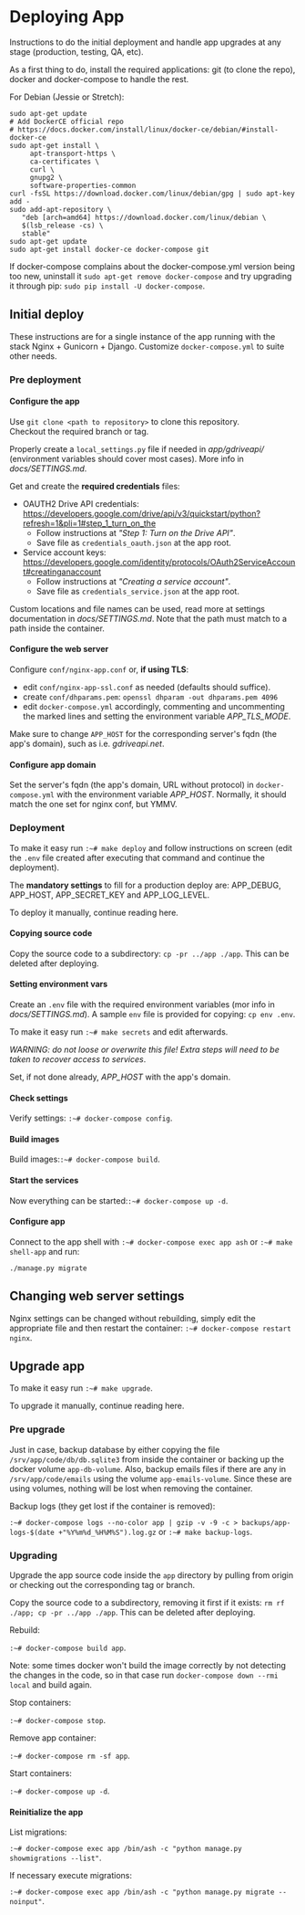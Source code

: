 # Deploying App

Instructions to do the initial deployment and handle app upgrades at any stage (production, testing, QA, etc).

As a first thing to do, install the required applications: git (to clone the repo), docker and docker-compose to handle the rest.

For Debian (Jessie or Stretch):

```
sudo apt-get update
# Add DockerCE official repo
# https://docs.docker.com/install/linux/docker-ce/debian/#install-docker-ce
sudo apt-get install \
     apt-transport-https \
     ca-certificates \
     curl \
     gnupg2 \
     software-properties-common
curl -fsSL https://download.docker.com/linux/debian/gpg | sudo apt-key add -
sudo add-apt-repository \
   "deb [arch=amd64] https://download.docker.com/linux/debian \
   $(lsb_release -cs) \
   stable"
sudo apt-get update
sudo apt-get install docker-ce docker-compose git
```

If docker-compose complains about the docker-compose.yml version being too new, uninstall it `sudo apt-get remove docker-compose` and try upgrading it through pip: `sudo pip install -U docker-compose`.

## Initial deploy

These instructions are for a single instance of the app running with the stack Nginx + Gunicorn + Django. Customize `docker-compose.yml` to suite other needs.

### Pre deployment

#### Configure the app

Use `git clone <path to repository>` to clone this repository.  
Checkout the required branch or tag.

Properly create a `local_settings.py` file if needed in *app/gdriveapi/* (environment variables should cover most cases). More info in *docs/SETTINGS.md*.

Get and create the **required credentials** files:

* OAUTH2 Drive API credentials: https://developers.google.com/drive/api/v3/quickstart/python?refresh=1&pli=1#step_1_turn_on_the
  * Follow instructions at *"Step 1: Turn on the Drive API"*.
  * Save file as `credentials_oauth.json` at the app root.
* Service account keys: https://developers.google.com/identity/protocols/OAuth2ServiceAccount#creatinganaccount
  * Follow instructions at *"Creating a service account"*.
  * Save file as `credentials_service.json` at the app root.

Custom locations and file names can be used, read more at settings documentation in *docs/SETTINGS.md*. Note that the path must match to a path inside the container.

#### Configure the web server

Configure `conf/nginx-app.conf` or, **if using TLS**:

* edit `conf/nginx-app-ssl.conf` as needed (defaults should suffice).
* create `conf/dhparams.pem`: `openssl dhparam -out dhparams.pem 4096`
* edit `docker-compose.yml` accordingly, commenting and uncommenting the marked lines and setting the environment variable *APP_TLS_MODE*.

Make sure to change `APP_HOST` for the corresponding server's fqdn (the app's domain), such as i.e. *gdriveapi.net*.

#### Configure app domain

Set the server's fqdn (the app's domain, URL without protocol) in `docker-compose.yml` with the environment variable *APP_HOST*. Normally, it should match the one set for nginx conf, but YMMV.

### Deployment

To make it easy run `:~# make deploy` and follow instructions on screen (edit the `.env` file created after executing that command and continue the deployment).

The **mandatory settings** to fill for a production deploy are: APP_DEBUG, APP_HOST, APP_SECRET_KEY and APP_LOG_LEVEL.

To deploy it manually, continue reading here.

#### Copying source code

Copy the source code to a subdirectory: `cp -pr ../app ./app`. This can be deleted after deploying.

#### Setting environment vars

Create an `.env` file with the required environment variables (mor info in *docs/SETTINGS.md*). A sample `env` file is provided for copying: `cp env .env`.

To make it easy run `:~# make secrets` and edit afterwards.

*WARNING: do not loose or overwrite this file! Extra steps will need to be taken to recover access to services*.

Set, if not done already, *APP_HOST* with the app's domain.

#### Check settings

Verify settings: `:~# docker-compose config`.

#### Build images

Build images:`:~# docker-compose build`.

#### Start the services

Now everything can be started:`:~# docker-compose up -d`.

#### Configure app

Connect to the app shell with `:~# docker-compose exec app ash` or `:~# make shell-app` and run:

```
./manage.py migrate
```

## Changing web server settings

Nginx settings can be changed without rebuilding, simply edit the appropriate file and then restart the container: `:~# docker-compose restart nginx`.

## Upgrade app

To make it easy run `:~# make upgrade`.

To upgrade it manually, continue reading here.

### Pre upgrade

Just in case, backup database by either copying the file `/srv/app/code/db/db.sqlite3` from inside the container or backing up the docker volume `app-db-volume`. Also, backup emails files if there are any in `/srv/app/code/emails` using the volume `app-emails-volume`. Since these are using volumes, nothing will be lost when removing the container.

Backup logs (they get lost if the container is removed):

`:~# docker-compose logs --no-color app | gzip -v -9 -c > backups/app-logs-$(date +"%Y%m%d_%H%M%S").log.gz` or `:~# make backup-logs`.

### Upgrading

Upgrade the app source code inside the `app` directory by pulling from origin or checking out the corresponding tag or branch.

Copy the source code to a subdirectory, removing it first if it exists: `rm rf ./app; cp -pr ../app ./app`. This can be deleted after deploying.

Rebuild:

`:~# docker-compose build app`.

Note: some times docker won't build the image correctly by not detecting the changes in the code, so in that case run `docker-compose down --rmi local` and build again.

Stop containers:

`:~# docker-compose stop`.

Remove app container:

`:~# docker-compose rm -sf app`.

Start containers:

`:~# docker-compose up -d`.

#### Reinitialize the app

List migrations:

`:~# docker-compose exec app /bin/ash -c "python manage.py showmigrations --list"`.

If necessary execute migrations:

`:~# docker-compose exec app /bin/ash -c "python manage.py migrate --noinput"`.

